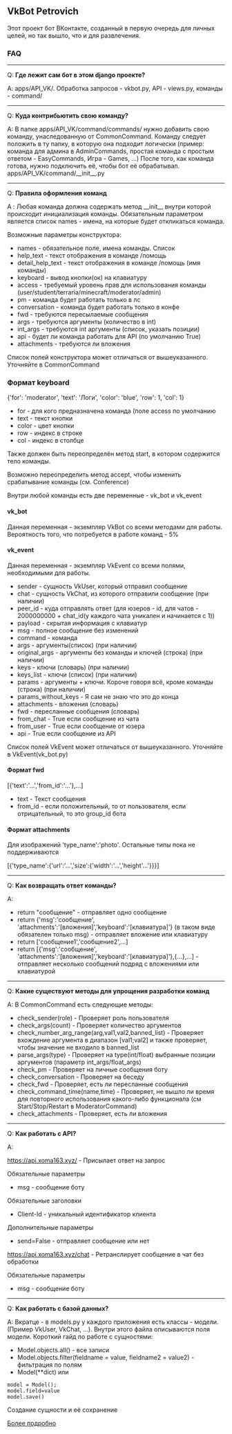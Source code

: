 ## VkBot Petrovich

Этот проект бот ВКонтакте, созданный в первую очередь для личных целей, но так вышло, что и для развлечения.

### FAQ

---

Q: **Где лежит сам бот в этом django проекте?**

A: apps/API_VK/. Обработка запросов - vkbot.py, API - views.py, команды - command/

---

Q: **Куда контрибьютить свою команду?**

A: В папке apps/API_VK/command/commands/ нужно добавить свою команду, унаследованную от CommonCommand. 
Команду следует положить в ту папку, в которую она подходит логически (пример: команда для админа в AdminCommands, простая команда с простым ответом - EasyCommands, Игра - Games, ...)
После того, как команда готова, нужно подключить её, чтобы бот её обрабатывал. apps/API_VK/command/\_\_init\_\_.py

---

Q: **Правила оформления команд**

A : Любая команда должна содержать метод \_\_init\_\_ внутри которой происходит инициализация команды. Обязательным параметром является список names - имена, на которые будет откликаться команда.

Возможные параметры конструктора:
- names - обязательное поле, имена команды. Список
- help_text - текст отображения в команде /помощь
- detail_help_text - текст отображения в команде /помощь (имя команды)
- keyboard - вывод кнопки(ок) на клавиатуру
- access - требуемый уровень прав для использования команды (user/student/terraria/minecraft/moderator/admin)
- pm - команда будет работать только в лс
- conversation - команда будет работать только в конфе
- fwd - требуются пересылаемые сообщения
- args - требуются аргументы (количество в int)
- int_args - требуются int аргументы (список, указать позиции)
- api - будет ли команда работать для API (по умолчанию True) 
- attachments - требуются ли вложения 

Список полей конструктора может отличаться от вышеуказанного. Уточняйте в CommonCommand

### Формат keyboard
{'for': 'moderator', 'text': 'Логи', 'color': 'blue', 'row': 1, 'col': 1}
- for - для кого предназначена команда (поле access по умолчанию
- text - текст кнопки
- color - цвет кнопки
- row - индекс в строке
- col - индекс в столбце


Также должен быть переопределён метод start, в котором содержится тело команды.

Возможно переопределить метод accept, чтобы изменить срабатывание команды (см. Conference)

Внутри любой команды есть две переменные - vk_bot и vk_event

#### vk_bot
Данная переменная - экземпляр VkBot со всеми методами для работы. Вероятность того, что потребуется в работе команд - 5%

#### vk_event
Данная переменная - экземпляр VkEvent со всеми полями, необходимыми для работы. 

- sender - сущность VkUser, который отправил сообщение
- chat  - сущность VkChat, из которого отправили сообщение (при наличии)
- peer_id - куда отправлять ответ (для юзеров - id, для чатов - 2000000000 + chat_id(у каждого чата уникален и начинается с 1))
- payload - скрытая информация с клавиатур
- msg - полное сообщение без изменений
- command - команда
- args - аргументы(список) (при наличии) 
- original_args - аргументы без команды и ключей (строка) (при наличии)
- keys - ключи (словарь) (при наличии)
- keys_list - ключи (список) (при наличии)
- params - аргументы + ключи. Короче говоря всё, кроме команды (строка) (при наличии)
- params_without_keys - Я сам не знаю что это до конца 
- attachments - вложения (словарь)
- fwd - пересланные сообщения (словарь)
- from_chat - True если сообщение из чата 
- from_user - True если сообщение от юзера
- api - True если сообщение из API

Список полей VkEvent может отличаться от вышеуказанного. Уточняйте в VkEvent(vk_bot.py)

#### Формат fwd
[{'text':'...','from_id':'...'},...]
- text - Текст сообщения
- from_id - если положительный, то от пользователя, если отрицательный, то это group_id бота

#### Формат attachments
Для изображений 'type_name':'photo'. Остальные типы пока не поддерживаются

[{'type_name':{'url':'...','size':{'width':'...','height'...'}}}]

--- 

Q: **Как возвращать ответ команды?**

A:
- return "сообщение" - отправляет одно сообщение
- return {'msg':'сообщение', 'attachments':'[вложения]','keyboard':'[клавиатура]'} (в таком виде обязателен только msg) - отправляет вложение или клавиатуру
- return ['сообщение1','сообщение2',...]
- return [{'msg':'сообщение', 'attachments':'[вложения]','keyboard':'[клавиатура]'},{...},...] - отправляет несколько сообщений подряд с вложениями или клавиатурой

---

Q: **Какие существуют методы для упрощения разработки команд**

A: В CommonCommand есть следующие методы:
- check_sender(role) - Проверяет роль пользователя
- check_args(count) - Проверяет количество аргументов
- check_number_arg_range(arg,val1,val2,banned_list) - Проверяет вхождение аргумента в диапазон [val1;val2] и также проверяет, чтобы значение не входило в banned_list 
- parse_args(type) - Проверяет на type(int/float) выбранные позиции аргументов (параметр int_args/float_args)
- check_pm - Проверяет на личные сообщения боту
- check_conversation - Проверяет на беседу
- check_fwd - Проверяет, есть ли пересланные сообщения 
- check_command_time(name,time) - Проверяет, не вышло ли время для повторного использования какого-либо функционала (см Start/Stop/Restart в ModeratorCommand)
- check_attachments - Проверяет, есть ли вложения

---

Q: **Как работать с API?**

A: 

https://api.xoma163.xyz/ - Присылает ответ на запрос

Обязательные параметры
- msg - сообщение боту

Обязательные заголовки

- Client-Id - уникальный идентификатор клиента

Дополнительные параметры
- send=False - отправляет сообщение или нет

https://api.xoma163.xyz/chat - Ретранслирует сообщение в чат без обработки

Обязательные параметры
- msg - сообщение боту

---

Q: **Как работать с базой данных?**

A: Вкратце - в models.py у каждого приложения есть классы - модели. (Пример VkUser, VkChat, ...). Внутри этого файла описываются поля модели. Короткий гайд по работе с сущностями:
- Model.objects.all() - все записи
- Model.objects.filter(fieldname = value, fieldname2 = value2) - фильтрация по полям
- Model(**dict) или 
```
model = Model();
model.field=value
model.save()
```
Создание сущности и её сохранение

[Более подробно](https://docs.djangoproject.com/en/2.2/topics/db/models/)